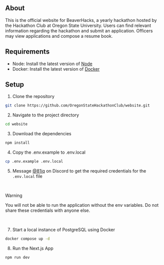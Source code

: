 ## About

This is the official website for BeaverHacks, a yearly hackathon hosted by the Hackathon Club at Oregon State University. Users can find relevant information regarding the hackathon and submit an application. Officers may view applications and compose a resume book.

## Requirements

- Node: Install the latest version of [Node](https://nodejs.org/en)
- Docker: Install the latest version of [Docker](https://www.docker.com/)

## Setup

1. Clone the repository
  ```bash
  git clone https://github.com/OregonStateHackathonClub/website.git
  ```
2. Navigate to the project directory
  ```bash
  cd website
  ```
3. Download the dependencies
  ```bash
  npm install
  ```
4. Copy the .env.example to .env.local
  ```bash
  cp .env.example .env.local
  ```
5. Message [@81iq](https://discord.com/users/451948906092298241) on Discord to get the required credentials for the `.env.local` file

<br />

> [!WARNING]
> You will not be able to run the application without the env variables.
> Do not share these credentials with anyone else. 
<br />

7. Start a local instance of PostgreSQL using Docker
  ```bash
  docker compose up -d
  ```

8. Run the Next.js App
  ```bash
  npm run dev
  ```
